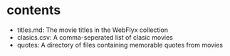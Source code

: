 # contents
- titles.md: The movie titles in the WebFlyx collection
- clasics.csv: A comma-seperated list of clasic movies
- quotes: A directory of files containing memorable quotes from movies
